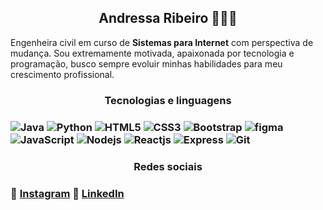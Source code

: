 <h2 align="center"> Andressa Ribeiro 👩‍💻👋</h2>

Engenheira civil em curso de **Sistemas para Internet** com perspectiva de mudança. Sou extremamente motivada, apaixonada por tecnologia e programação, busco sempre evoluir minhas habilidades para meu crescimento profissional.

<h3 align="center"> Tecnologias e linguagens<h3>

![Java](https://img.shields.io/badge/Java-ED8B00?style=for-the-badge&logo=java&logoColor=white)
![Python](https://img.shields.io/badge/Python-14354C?style=for-the-badge&logo=python&logoColor=white)
![HTML5](https://img.shields.io/badge/HTML5-E34C26?style=for-the-badge&logo=html5&logoColor=white)
![CSS3](https://img.shields.io/badge/CSS3-1572B6?style=for-the-badge&logo=css3&logoColor=white)
![Bootstrap](https://img.shields.io/badge/Bootstrap-7952B3?style=for-the-badge&logo=bootstrap&logoColor=white)
![figma](https://img.shields.io/badge/Figma-F24E1E?style=for-the-badge&logo=figma&logoColor=white)
![JavaScript](https://img.shields.io/badge/JavaScript-F7DF1E?style=for-the-badge&logo=javascript&logoColor=black)
![Nodejs](https://img.shields.io/badge/Nodejs-339933?style=for-the-badge&logo=nodejs&logoColor=white)
![Reactjs](https://img.shields.io/badge/Reactjs-61DAFB?style=for-the-badge&logo=react&logoColor=white)
![Express](https://img.shields.io/badge/Express-000000?style=for-the-badge&logo=express&logoColor=white)
![Git](https://img.shields.io/badge/Git-000?style=for-the-badge&logo=git&logoColor=white)

<h3 align="center"> Redes sociais <h3>

📸 [Instagram](https://instagram.com/andressarfn)
💼 [LinkedIn](https://www.linkedin.com/in/andressarfn/)
